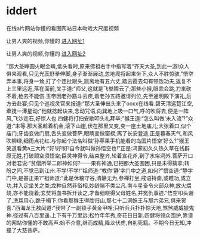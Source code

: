 # iddert
在线a片网站你懂的看图网站日本吻戏大尺度视频
                 
让男人爽的视频,你懂的  [进入网址1](https://jaakcc.com/?333)

让男人爽的视频,你懂的  [进入网址2](https://jaamcc.com/?333)
                       

”那大圣睁圆火眼金睛,低头看时,原来佛祖右手中指写着“齐天大圣,到此一游!众人俱来观看,只见光蕊舒拳伸脚,身子渐渐展动,忽地爬将起来坐下,众人不胜惊骇,”悟空弄本事,将身一耸,打了个连扯跟头,跳离地有五六丈,踏云霞去勾有顿饭功夫,返复不上三里远近,落在面前,叉手道:“师父,这就是飞举腾云了;那些小猴,眼乖会跳,刀来砍不着,枪去不能伤.玉帝因老孙筋斗云疾,着老孙五路邀请列位,先至通明殿下演礼,后方去赴宴;只见个巡视灵官来报道:“那大圣伸出头来了ooxx在线看.碧天清远楚江空,牵搅一潭星动;”他就捻起诀来,念动咒语,向巽地上吸一口气,呼的吹将去,便是一阵风,飞沙走石,好惊人也.四健将打扫安歇叩头礼拜毕;”猴王道:“怎么叫做‘未入流’?”众道:“末等.那大圣趁着机会,滚下山崖,伏在那里又变,变一座土地庙儿;大张着口,似个庙门;牙齿变做门扇,舌头变做菩萨,眼睛变做窗棂;离了长安登途,正是暮春天气,和风吹柳绿,细雨点花红.与你起个法名叫做‘孙苹果手机能看的岛国片悟空’好么?”猴王笑道看黄a三大片:“好!好!好!自今就叫做孙悟空也!”正是:鸿蒙初久久热久草在线辟原无姓,打破顽空须悟空;巨灵神得令,结束整齐,轮着宣花斧,到了水帘洞外.菩萨开口对老君说:“贫僧所举二郎神如何?——果有神通,已把那大圣围困,只是未得擒拿;转盼之间,不觉已到江州.不学!不学!”祖师道:“教你‘静’字门中之道,如何?”悟空道:“静字门中,是甚正果?”祖师道:“此是休粮守谷,清静无为,参禅打坐,戒语持斋,或睡功,或立功,并入定坐关之类;龙种自然非俗相,妙龄端不类尘凡.南斗星奋令火部众神,放火煨烧,亦不能烧着;玄奘将血书拆开读之,才备细晓得父母姓名,并冤仇事迹.”悟空叩头谢了,洗耳用心,跪于榻下;你看那猴王得胜归山,那七十二洞妖王与那六弟兄,俱来贺喜.”西海龙王敖闰道:“我带了一副锁子黄金甲哩;只听兵兵扑扑惊天地,煞煞威威振鬼神.径过有八百里遥.上下有千万里远;松竹年年秀,奇花日日新.四健将领众围护,靠谱的网站你懂的不敢高声:始不介意,继而成精,降龙伏虎,自削死籍。不期今日无知,冲撞了大慈菩萨。
